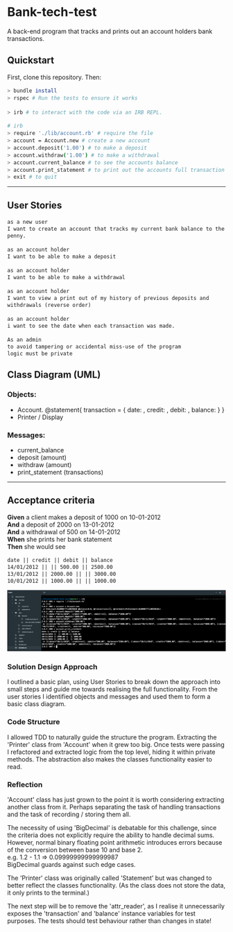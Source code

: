 # Bank-tech-test
A back-end program that tracks and prints out an account holders bank transactions.

## Quickstart
First, clone this repository. Then:

```bash
> bundle install
> rspec # Run the tests to ensure it works

> irb # to interact with the code via an IRB REPL.
```

```bash
# irb
> require './lib/account.rb' # require the file
> account = Account.new # create a new account
> account.deposit('1.00') # to make a deposit
> account.withdraw('1.00') # to make a withdrawal
> account.current_balance # to see the accounts balance
> account.print_statement # to print out the accounts full transaction history
> exit # to quit

```

----------
## User Stories

```
as a new user
I want to create an account that tracks my current bank balance to the penny.

as an account holder
I want to be able to make a deposit

as an account holder
I want to be able to make a withdrawal

as an account holder
I want to view a print out of my history of previous deposits and withdrawals (reverse order)

as an account holder
i want to see the date when each transaction was made.

As an admin
to avoid tampering or accidental miss-use of the program
logic must be private

```
## Class Diagram (UML)
### Objects:
- Account. @statement{ transaction = { date: , credit: , debit: , balance: } }
- Printer / Display

### Messages:
- current_balance
- deposit (amount)
- withdraw (amount)
- print_statement (transactions)

-------------
## Acceptance criteria

  **Given** a client makes a deposit of 1000 on 10-01-2012  
  **And** a deposit of 2000 on 13-01-2012  
  **And** a withdrawal of 500 on 14-01-2012  
  **When** she prints her bank statement  
  **Then** she would see

  ```
  date || credit || debit || balance
  14/01/2012 || || 500.00 || 2500.00
  13/01/2012 || 2000.00 || || 3000.00
  10/01/2012 || 1000.00 || || 1000.00
  ```

  ![Screenshot](https://github.com/JoshDavies/Bank-tech-test/blob/master/Screenshot%202019-11-20%20at%2010.50.22%20(2).png?raw=true)

### Solution Design Approach
I outlined a basic plan, using User Stories to break down the approach into small steps and guide me towards realising the full functionality.
From the user stories I identified objects and messages and used them to form a basic class diagram.

### Code Structure
I allowed TDD to naturally guide the structure the program. Extracting the 'Printer' class from 'Account' when it grew too big.
Once tests were passing I refactored and extracted logic from the top level, hiding it within private methods.
The abstraction also makes the classes functionality easier to read.

### Reflection
'Account' class has just grown to the point it is worth considering extracting another class from it. Perhaps separating the task of handling transactions and the task of recording / storing them all.  

The necessity of using 'BigDecimal' is debatable for this challenge, since the criteria does not explicitly require the ability to handle decimal sums.
However, normal binary floating point arithmetic introduces errors because of the conversion between base 10 and base 2.  
e.g. 1.2 - 1.1 => 0.09999999999999987  
BigDecimal guards against such edge cases.

The 'Printer' class was originally called 'Statement' but was changed to better reflect the classes functionality.
(As the class does not store the data, it only prints to the terminal.)  

The next step will be to remove the 'attr_reader', as I realise it unnecessarily exposes the 'transaction' and 'balance' instance variables for test purposes.
The tests should test behaviour rather than changes in state!
